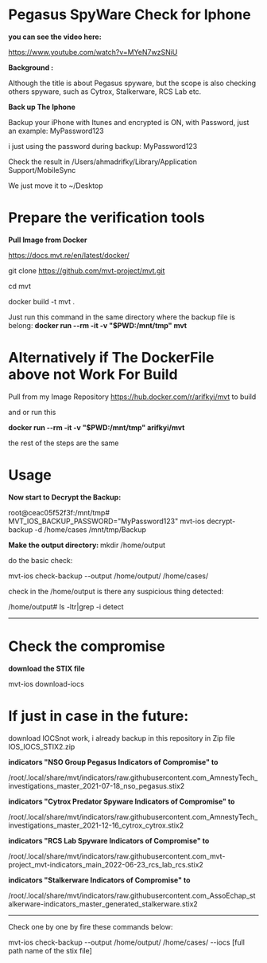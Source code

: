 # Pegasus SpyWare Check for Iphone

<b>you can see the video here:</b>

https://www.youtube.com/watch?v=MYeN7wzSNiU

<b>  Background : </b>

Although the title is about Pegasus spyware, but the scope is also checking others spyware, such as Cytrox,
Stalkerware, RCS Lab etc.


<b> Back up The Iphone  </b>

Backup your iPhone with Itunes and encrypted is ON, with Password, just an example:  MyPassword123</b>

i just using the password during backup:  MyPassword123 

Check the result in 
/Users/ahmadrifky/Library/Application Support/MobileSync

We just move it to ~/Desktop

# Prepare the verification tools
<b> Pull Image from Docker </b>

https://docs.mvt.re/en/latest/docker/

git clone https://github.com/mvt-project/mvt.git

cd mvt

docker build -t mvt .

Just run this command in the same directory where the backup file is belong:
<b> docker run --rm -it -v "$PWD:/mnt/tmp" mvt </b>
# Alternatively if The DockerFile above not Work For Build
Pull from my Image Repository https://hub.docker.com/r/arifkyi/mvt to build

and or run this

<b> docker run --rm -it -v "$PWD:/mnt/tmp" arifkyi/mvt </b>

the rest of the steps are the same
# Usage

<b> Now start to Decrypt the Backup: </b>

root@ceac05f52f3f:/mnt/tmp# MVT_IOS_BACKUP_PASSWORD="MyPassword123" mvt-ios decrypt-backup -d /home/cases /mnt/tmp/Backup

<b> Make the output directory: </b>
mkdir /home/output

do the basic check:

mvt-ios check-backup --output /home/output/ /home/cases/

check in the /home/output is there any suspicious thing detected:

/home/output# ls -ltr|grep -i detect

***************************************

# Check the compromise
<b> download the STIX file </b>

mvt-ios download-iocs


# If just in case in the future:
download IOCSnot work, i already backup in this repository in Zip file IOS_IOCS_STIX2.zip


<b> indicators "NSO Group Pegasus Indicators of Compromise" to </b>

/root/.local/share/mvt/indicators/raw.githubusercontent.com_AmnestyTech_investigations_master_2021-07-18_nso_pegasus.stix2

<b> indicators "Cytrox Predator Spyware Indicators of Compromise" to </b>

/root/.local/share/mvt/indicators/raw.githubusercontent.com_AmnestyTech_investigations_master_2021-12-16_cytrox_cytrox.stix2

<b> indicators "RCS Lab Spyware Indicators of Compromise" to </b> 

/root/.local/share/mvt/indicators/raw.githubusercontent.com_mvt-project_mvt-indicators_main_2022-06-23_rcs_lab_rcs.stix2

<b> indicators "Stalkerware Indicators of Compromise" to </b> 

/root/.local/share/mvt/indicators/raw.githubusercontent.com_AssoEchap_stalkerware-indicators_master_generated_stalkerware.stix2
***************************************

Check one by one by fire these commands below:

mvt-ios check-backup --output /home/output/ /home/cases/ --iocs   [full path name of the stix file]
